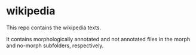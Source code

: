 # wikipedia

This repo contains the wikipedia texts. 

It contains morphologically annotated and not annotated files in the morph and no-morph subfolders, respectively. 

